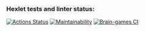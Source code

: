 ### Hexlet tests and linter status:
[![Actions Status](https://github.com/blalina/frontend-project-lvl1/workflows/hexlet-check/badge.svg)](https://github.com/blalina/frontend-project-lvl1/actions)
[![Maintainability](https://api.codeclimate.com/v1/badges/a99a88d28ad37a79dbf6/maintainability)](https://codeclimate.com/github/codeclimate/codeclimate/maintainability)
[![Brain-games CI](https://github.com/blalina/frontend-project-lvl1/workflows/badge.svg)](https://github.com/blalina/frontend-project-lvl1/actions)
